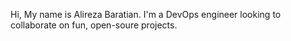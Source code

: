 Hi, My name is Alireza Baratian.
I'm a DevOps engineer looking to collaborate on fun, open-soure projects. 